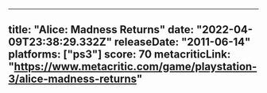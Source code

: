 
---
title: "Alice: Madness Returns"
date: "2022-04-09T23:38:29.332Z"
releaseDate: "2011-06-14"
platforms: ["ps3"]
score: 70
metacriticLink: "https://www.metacritic.com/game/playstation-3/alice-madness-returns"
---
